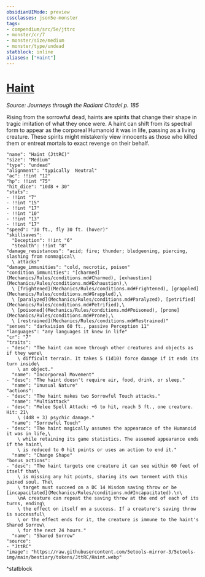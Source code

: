 ```yaml
---
obsidianUIMode: preview
cssclasses: json5e-monster
tags:
- compendium/src/5e/jttrc
- monster/cr/7
- monster/size/medium
- monster/type/undead
statblock: inline
aliases: ["Haint"]
---
```

# [Haint](Mechanics\bestiary\undead/haint-jttrc.md)
*Source: Journeys through the Radiant Citadel p. 185*  

Rising from the sorrowful dead, haints are spirits that change their shape in tragic imitation of what they once were. A haint can shift from its spectral form to appear as the corporeal Humanoid it was in life, passing as a living creature. These spirits might mistakenly view innocents as those who killed them or entreat mortals to exact revenge on their behalf.

```statblock
"name": "Haint (JttRC)"
"size": "Medium"
"type": "undead"
"alignment": "typically  Neutral"
"ac": !!int "12"
"hp": !!int "75"
"hit_dice": "10d8 + 30"
"stats":
- !!int "7"
- !!int "15"
- !!int "17"
- !!int "10"
- !!int "13"
- !!int "17"
"speed": "30 ft., fly 30 ft. (hover)"
"skillsaves":
  "Deception": !!int "6"
  "Stealth": !!int "8"
"damage_resistances": "acid; fire; thunder; bludgeoning, piercing, slashing from nonmagical\
  \ attacks"
"damage_immunities": "cold, necrotic, poison"
"condition_immunities": "[charmed](Mechanics/Rules/conditions.md#Charmed), [exhaustion](Mechanics/Rules/conditions.md#Exhaustion),\
  \ [frightened](Mechanics/Rules/conditions.md#Frightened), [grappled](Mechanics/Rules/conditions.md#Grappled),\
  \ [paralyzed](Mechanics/Rules/conditions.md#Paralyzed), [petrified](Mechanics/Rules/conditions.md#Petrified),\
  \ [poisoned](Mechanics/Rules/conditions.md#Poisoned), [prone](Mechanics/Rules/conditions.md#Prone),\
  \ [restrained](Mechanics/Rules/conditions.md#Restrained)"
"senses": "darkvision 60 ft., passive Perception 11"
"languages": "any languages it knew in life"
"cr": "7"
"traits":
- "desc": "The haint can move through other creatures and objects as if they were\
    \ difficult terrain. It takes 5 (1d10) force damage if it ends its turn inside\
    \ an object."
  "name": "Incorporeal Movement"
- "desc": "The haint doesn't require air, food, drink, or sleep."
  "name": "Unusual Nature"
"actions":
- "desc": "The haint makes two Sorrowful Touch attacks."
  "name": "Multiattack"
- "desc": "Melee Spell Attack: +6 to hit, reach 5 ft., one creature. Hit: 21\
    \ (4d8 + 3) psychic damage."
  "name": "Sorrowful Touch"
- "desc": "The haint magically assumes the appearance of the Humanoid it was in life,\
    \ while retaining its game statistics. The assumed appearance ends if the haint\
    \ is reduced to 0 hit points or uses an action to end it."
  "name": "Change Shape"
"bonus_actions":
- "desc": "The haint targets one creature it can see within 60 feet of itself that\
    \ is missing any hit points, sharing its own torment with this pained soul. The\
    \ target must succeed on a DC 14 Wisdom saving throw or be [incapacitated](Mechanics/Rules/conditions.md#Incapacitated).\n\
    \nA creature can repeat the saving throw at the end of each of its turns, ending\
    \ the effect on itself on a success. If a creature's saving throw is successful\
    \ or the effect ends for it, the creature is immune to the haint's Shared Sorrow\
    \ for the next 24 hours."
  "name": "Shared Sorrow"
"source":
- "JttRC"
"image": "https://raw.githubusercontent.com/5etools-mirror-3/5etools-img/main/bestiary/tokens/JttRC/Haint.webp"
```
^statblock